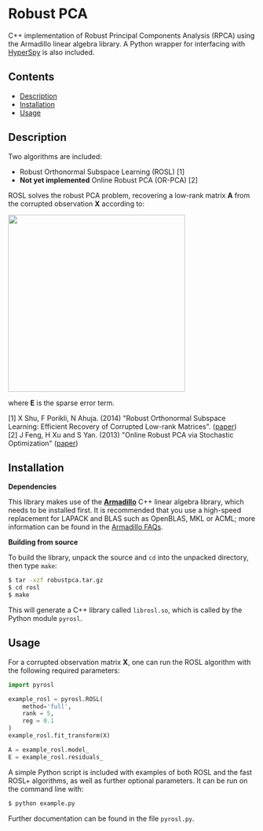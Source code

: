 # Robust PCA
C++ implementation of Robust Principal Components Analysis (RPCA) using the Armadillo 
linear algebra library. A Python wrapper for interfacing with [HyperSpy](http://hyperspy.org/)
is also included.

## Contents

+ [Description](#description)
+ [Installation](#installation)
+ [Usage](#usage)

## Description

Two algorithms are included: 
+ Robust Orthonormal Subspace Learning (ROSL) [1]
+ **Not yet implemented** Online Robust PCA (OR-PCA) [2]

ROSL solves the robust PCA problem, recovering a low-rank matrix **A**
from the corrupted observation **X** according to:

<img src="http://i.imgur.com/76Wse2e.png" width="360">

where **E** is the sparse error term.

[1] X Shu, F Porikli, N Ahuja. (2014) "Robust Orthonormal Subspace Learning: Efficient Recovery of Corrupted Low-rank Matrices". ([paper](http://dx.doi.org/10.1109/CVPR.2014.495))<br/>
[2] J Feng, H Xu and S Yan. (2013) "Online Robust PCA via Stochastic Optimization" ([paper](http://papers.nips.cc/paper/5131-online-robust-pca-via-stochastic-optimization.pdf))

## Installation

**Dependencies**

This library makes use of the **[Armadillo](http://arma.sourceforge.net)** C++ linear algebra library, 
which needs to be installed first. It is recommended that you use a high-speed replacement for
LAPACK and BLAS such as OpenBLAS, MKL or ACML; more information can be found in the [Armadillo
FAQs](http://arma.sourceforge.net/faq.html#dependencies).

**Building from source**

To build the library, unpack the source and `cd` into the unpacked directory, then type `make`:

```bash
$ tar -xzf robustpca.tar.gz
$ cd rosl
$ make
```

This will generate a C++ library called `librosl.so`, which is called by the Python module `pyrosl`.

## Usage

For a corrupted observation matrix **X**, one can run the ROSL algorithm with the following required
parameters:

```python
import pyrosl

example_rosl = pyrosl.ROSL( 
    method='full',
    rank = 5,
    reg = 0.1
)
example_rosl.fit_transform(X)

A = example_rosl.model_
E = example_rosl.residuals_

```

A simple Python script is included with examples of both ROSL and the fast ROSL+ algorithms, as well
as further optional parameters. It can be run on the command line with:

```bash
$ python example.py
```

Further documentation can be found in the file `pyrosl.py`.


